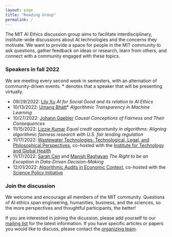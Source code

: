 ```yaml
---
layout: page
title: "Reading Group"
permalink: /
---
```


The MIT AI Ethics discussion group aims to facilitate interdisciplinary, institute-wide discussions about AI technologies and the concerns they motivate. We want to provide a space for people in the MIT community to ask questions, gather feedback on ideas or research, learn from others, and connect with a community engaged with these topics.

### Speakers in fall 2022

We are meeting every second week in semesters, with an alternation of community-driven events. * denotes that a speaker that will be presenting virtually.

* 09/29/2022: [Lily Xu](https://lily-x.github.io/) _AI for Social Good and its relation to AI Ethics_
* 10/13/2022: [Umang Bhatt](https://umangsbhatt.github.io/)* _Algorithmic Transparency in Machine Learning_
* 10/27/2022: [Johann Gaebler](https://www.jgaeb.com/) _Causal Conceptions of Fairness and Their Consequences_
* 11/15/2022: [Lizzie Kumar](https://www.iekumar.com) _Equal credit opportunity in algorithms: Aligning algorithmic fairness research with U.S. fair lending regulation_
* 11/17/2022: [Wastewater Technologies: Technological, Legal, and Philosophical Perspectives](https://www.itgh.org/post/event-wastewater-surveillance-technology-ethical-legal-and-social-perspectives), co-hosted with the [Institute for Technology and Global Health](https://www.itgh.org/)
* 11/17/2022: [Sarah Cen](https://shcen.github.io) and [Manish Raghavan](https://mraghavan.github.io/) _The Right to be an Exception in Data-Driven Decision-Making_
* 12/01/2022: [Algorithmic Audits in Economic Context](https://mitaiethics.github.io/algorithmic_audits/), co-hosted with the [Science Policy Initiative](https://mitspi.squarespace.com/)

### Join the discussion

We welcome and encourage all members of the MIT community. Questions of AI ethics span engineering, humanities, business, and the sciences, so the more perspectives and thoughtful participants, the better! 

If you are interested in joining the dicussion, please add yourself to our [mailing list](https://groups.mit.edu/webmoira/list/ai-ethics) for the latest information. If you have specific articles or papers you would like to discuss, please contact the [organizing team](https://mitaiethics.github.io/organizers). 

